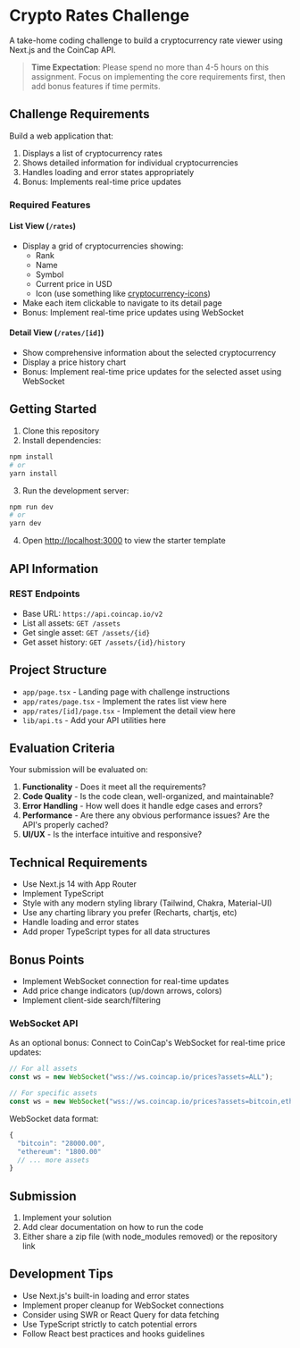 # Crypto Rates Challenge

A take-home coding challenge to build a cryptocurrency rate viewer using Next.js and the CoinCap API.

> **Time Expectation**: Please spend no more than 4-5 hours on this assignment. Focus on implementing the core requirements first, then add bonus features if time permits.

## Challenge Requirements

Build a web application that:

1. Displays a list of cryptocurrency rates
2. Shows detailed information for individual cryptocurrencies
3. Handles loading and error states appropriately
4. Bonus: Implements real-time price updates

### Required Features

#### List View (`/rates`)

- Display a grid of cryptocurrencies showing:
  - Rank
  - Name
  - Symbol
  - Current price in USD
  - Icon (use something like [cryptocurrency-icons](https://github.com/spothq/cryptocurrency-icons))
- Make each item clickable to navigate to its detail page
- Bonus: Implement real-time price updates using WebSocket

#### Detail View (`/rates/[id]`)

- Show comprehensive information about the selected cryptocurrency
- Display a price history chart
- Bonus: Implement real-time price updates for the selected asset using WebSocket

## Getting Started

1. Clone this repository
2. Install dependencies:

```bash
npm install
# or
yarn install
```

3. Run the development server:

```bash
npm run dev
# or
yarn dev
```

4. Open [http://localhost:3000](http://localhost:3000) to view the starter template

## API Information

### REST Endpoints

- Base URL: `https://api.coincap.io/v2`
- List all assets: `GET /assets`
- Get single asset: `GET /assets/{id}`
- Get asset history: `GET /assets/{id}/history`

## Project Structure

- `app/page.tsx` - Landing page with challenge instructions
- `app/rates/page.tsx` - Implement the rates list view here
- `app/rates/[id]/page.tsx` - Implement the detail view here
- `lib/api.ts` - Add your API utilities here

## Evaluation Criteria

Your submission will be evaluated on:

1. **Functionality** - Does it meet all the requirements?
2. **Code Quality** - Is the code clean, well-organized, and maintainable?
3. **Error Handling** - How well does it handle edge cases and errors?
4. **Performance** - Are there any obvious performance issues? Are the API's properly cached?
5. **UI/UX** - Is the interface intuitive and responsive?

## Technical Requirements

- Use Next.js 14 with App Router
- Implement TypeScript
- Style with any modern styling library (Tailwind, Chakra, Material-UI)
- Use any charting library you prefer (Recharts, chartjs, etc)
- Handle loading and error states
- Add proper TypeScript types for all data structures

## Bonus Points

- Implement WebSocket connection for real-time updates
- Add price change indicators (up/down arrows, colors)
- Implement client-side search/filtering

### WebSocket API

As an optional bonus: Connect to CoinCap's WebSocket for real-time price updates:

```typescript
// For all assets
const ws = new WebSocket("wss://ws.coincap.io/prices?assets=ALL");

// For specific assets
const ws = new WebSocket("wss://ws.coincap.io/prices?assets=bitcoin,ethereum");
```

WebSocket data format:

```typescript
{
  "bitcoin": "28000.00",
  "ethereum": "1800.00"
  // ... more assets
}
```

## Submission

1. Implement your solution
2. Add clear documentation on how to run the code
3. Either share a zip file (with node_modules removed) or the repository link

## Development Tips

- Use Next.js's built-in loading and error states
- Implement proper cleanup for WebSocket connections
- Consider using SWR or React Query for data fetching
- Use TypeScript strictly to catch potential errors
- Follow React best practices and hooks guidelines
